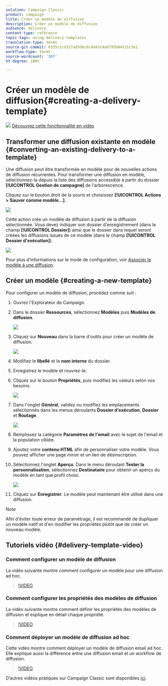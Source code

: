 ```yaml
---
solution: Campaign Classic
product: campaign
title: Créer un modèle de diffusion
description: Créer un modèle de diffusion
audience: delivery
content-type: reference
topic-tags: using-delivery-templates
translation-type: tm+mt
source-git-commit: 6335c1cd327a83dbc8c4d43c4ab795b84531c3e1
workflow-type: tm+mt
source-wordcount: '387'
ht-degree: 100%

---
```



# Créer un modèle de diffusion{#creating-a-delivery-template}

![](assets/do-not-localize/how-to-video.png) [Découvrez cette fonctionnalité en vidéo](#delivery-template-video)

## Transformer une diffusion existante en modèle {#converting-an-existing-delivery-to-a-template}

Une diffusion peut être transformée en modèle pour de nouvelles actions de diffusion récurrentes. Pour transformer une diffusion en modèle, sélectionnez-la depuis la liste des diffusions accessible à partir du dossier **[!UICONTROL Gestion de campagne]** de l&#39;arborescence.

Cliquez sur le bouton droit de la souris et choisissez **[!UICONTROL Actions > Sauver comme modèle...]**.

![](assets/s_ncs_user_campaign_save_as_scenario.png)

Cette action crée un modèle de diffusion à partir de la diffusion sélectionnée. Vous devez indiquer son dossier d&#39;enregistrement (dans le champ **[!UICONTROL Dossier]**) ainsi que le dossier dans lequel seront créées les diffusions issues de ce modèle (dans le champ **[!UICONTROL Dossier d&#39;exécution]**).

![](assets/s_ncs_user_campaign_save_as_scenario_a.png)

Pour plus d’informations sur le mode de configuration, voir [Associer le modèle à une diffusion](../../delivery/using/creating-a-delivery-from-a-template.md#linking-the-template-to-a-delivery).

## Créer un modèle {#creating-a-new-template}

Pour configurer un modèle de diffusion, procédez comme suit :

1. Ouvrez l&#39;Explorateur de Campaign.
1. Dans le dossier **Ressources**, sélectionnez **Modèles** puis **Modèles de diffusion**.

   ![](assets/delivery_template_1.png)

1. Cliquez sur **Nouveau** dans la barre d&#39;outils pour créer un modèle de diffusion.

   ![](assets/delivery_template_2.png)

1. Modifiez le **libellé** et le **nom interne** du dossier.
1. Enregistrez le modèle et rouvrez-le.
1. Cliquez sur le bouton **Propriétés**, puis modifiez les valeurs selon vos besoins.

   ![](assets/delivery_template_3.png)

1. Dans l&#39;onglet **Général**, validez ou modifiez les emplacements sélectionnés dans les menus déroulants **Dossier d&#39;exécution**, **Dossier** et **Routage**.

   ![](assets/delivery_template_4.png)

1. Remplissez la catégorie **Paramètres de l&#39;email** avec le sujet de l&#39;email et la population ciblée.
1. Ajoutez votre **contenu HTML** afin de personnaliser votre modèle. Vous pouvez afficher une page miroir et un lien de désinscription.
1. Sélectionnez l&#39;onglet **Aperçu**. Dans le menu déroulant **Tester la personnalisation**, sélectionnez **Destinataire** pour obtenir un aperçu du modèle en tant que profil choisi.

   ![](assets/delivery_template_5.png)

1. Cliquez sur **Enregistrer**. Le modèle peut maintenant être utilisé dans une diffusion.

>[!NOTE]
>
>Afin d&#39;éviter toute erreur de paramétrage, il est recommandé de dupliquer un modèle natif et d&#39;en modifier les propriétés plutôt que de créer un nouveau modèle.

## Tutoriels vidéo {#delivery-template-video}

### Comment configurer un modèle de diffusion

La vidéo suivante montre comment configurer un modèle pour une diffusion ad hoc.

>[!VIDEO](https://video.tv.adobe.com/v/24066?quality=12)

### Comment configurer les propriétés des modèles de diffusion

La vidéo suivante montre comment définir les propriétés des modèles de diffusion et explique en détail chaque propriété.

>[!VIDEO](https://video.tv.adobe.com/v/24067?quality=12)

### Comment déployer un modèle de diffusion ad hoc

Cette vidéo montre comment déployer un modèle de diffusion email ad hoc. Elle explique aussi la différence entre une diffusion email et un workflow de diffusion.

>[!VIDEO](https://video.tv.adobe.com/v/24065?quality=12)

D’autres vidéos pratiques sur Campaign Classic sont disponibles [ici](https://experienceleague.adobe.com/docs/campaign-classic-learn/tutorials/overview.html?lang=fr).